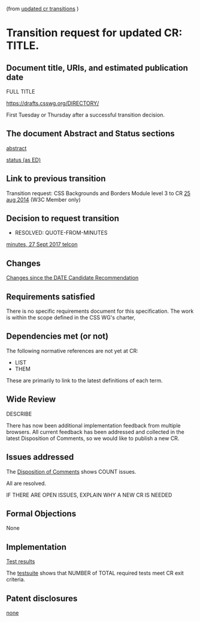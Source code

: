 (from [updated cr transitions](https://www.w3.org/Guide/transitions?profile=CR&cr=substantive) )

# Transition request for updated CR: TITLE.

## Document title, URIs, and estimated publication date

FULL TITLE

https://drafts.csswg.org/DIRECTORY/

First Tuesday or Thursday after a successful transition decision.

## The document Abstract and Status sections

[abstract](https://drafts.csswg.org/DIRECTORY/#abstract)

[status (as ED)](https://drafts.csswg.org/DIRECTORY/#status)

## Link to previous transition

Transition request: CSS Backgrounds and Borders Module level 3 to CR
[25 aug 2014](https://lists.w3.org/Archives/Member/chairs/LINK-TO-PREVIOUS-TRANSITION) (W3C Member only)

## Decision to request transition

  - RESOLVED: QUOTE-FROM-MINUTES

[minutes, 27 Sept 2017 telcon](https://lists.w3.org/Archives/Public/www-style/WHATEVER)

## Changes

[Changes since the DATE Candidate Recommendation](https://drafts.csswg.org/DIRECTORY/#changes)

## Requirements satisfied

There is no specific requirements document for this specification. The work
is within the scope defined in the CSS WG's charter,

## Dependencies met (or not)

The following normative references are not yet at CR:

* LIST
* THEM

These are primarily to link to the latest definitions of each term.

## Wide Review

DESCRIBE

There has now been additional implementation feedback from multiple browsers.
All current feedback has been addressed and collected in the latest Disposition
of Comments, so we would like to publish a new CR.

## Issues addressed

The [Disposition of Comments](https://drafts.csswg.org/DIRECTORY/ISSUES) shows COUNT issues.

All are resolved.

IF THERE ARE OPEN ISSUES, EXPLAIN WHY A NEW CR IS NEEDED

## Formal Objections

None

## Implementation

[Test results](https://test.csswg.org/suites/TEST_DIR/nightly-unstable/)

The [testsuite](https://test.csswg.org/harness/results/TEST_DIR/grouped/) shows that
NUMBER of TOTAL required tests meet CR exit criteria.

## Patent disclosures

[none](https://www.w3.org/2004/01/pp-impl/32061/status)
